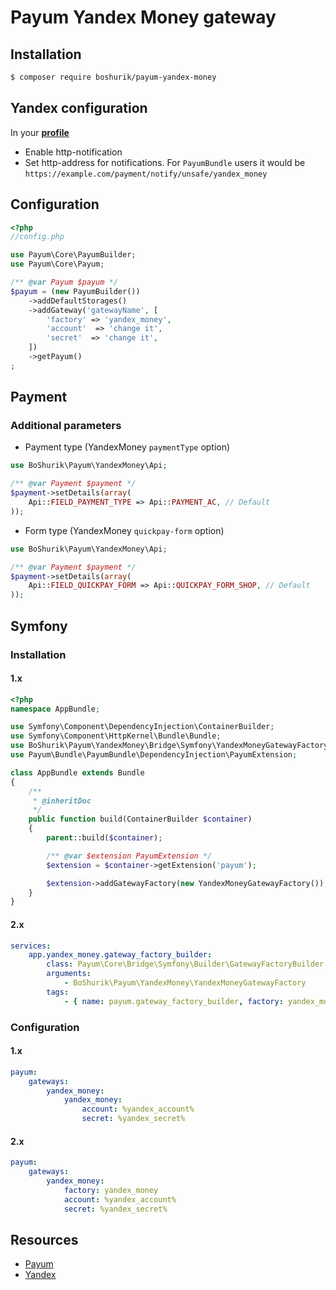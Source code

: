 # Payum Yandex Money gateway

## Installation

```bash
$ composer require boshurik/payum-yandex-money
```

## Yandex configuration

In your [**profile**][1]
* Enable http-notification
* Set http-address for notifications. For `PayumBundle` users it would be `https://example.com/payment/notify/unsafe/yandex_money`

## Configuration

```php
<?php
//config.php

use Payum\Core\PayumBuilder;
use Payum\Core\Payum;

/** @var Payum $payum */
$payum = (new PayumBuilder())
    ->addDefaultStorages()
    ->addGateway('gatewayName', [
        'factory' => 'yandex_money',
        'account'  => 'change it',
        'secret'  => 'change it',
    ])
    ->getPayum()
;
```

## Payment

### Additional parameters

* Payment type (YandexMoney `paymentType` option)
```php
use BoShurik\Payum\YandexMoney\Api;

/** @var Payment $payment */
$payment->setDetails(array(
    Api::FIELD_PAYMENT_TYPE => Api::PAYMENT_AC, // Default
));
```
* Form type (YandexMoney `quickpay-form` option)
```php
use BoShurik\Payum\YandexMoney\Api;

/** @var Payment $payment */
$payment->setDetails(array(
    Api::FIELD_QUICKPAY_FORM => Api::QUICKPAY_FORM_SHOP, // Default
));
```

## Symfony

### Installation

#### 1.x

```php
<?php
namespace AppBundle;

use Symfony\Component\DependencyInjection\ContainerBuilder;
use Symfony\Component\HttpKernel\Bundle\Bundle;
use BoShurik\Payum\YandexMoney\Bridge\Symfony\YandexMoneyGatewayFactory;
use Payum\Bundle\PayumBundle\DependencyInjection\PayumExtension;

class AppBundle extends Bundle
{
    /**
     * @inheritDoc
     */
    public function build(ContainerBuilder $container)
    {
        parent::build($container);

        /** @var $extension PayumExtension */
        $extension = $container->getExtension('payum');

        $extension->addGatewayFactory(new YandexMoneyGatewayFactory());
    }
}
```

#### 2.x

```yaml
services:
    app.yandex_money.gateway_factory_builder:
        class: Payum\Core\Bridge\Symfony\Builder\GatewayFactoryBuilder
        arguments:
            - BoShurik\Payum\YandexMoney\YandexMoneyGatewayFactory
        tags:
            - { name: payum.gateway_factory_builder, factory: yandex_money }
```

### Configuration

#### 1.x

```yaml
payum:
    gateways:
        yandex_money:
            yandex_money:
                account: %yandex_account%
                secret: %yandex_secret%
```

#### 2.x

```yaml
payum:
    gateways:
        yandex_money:
            factory: yandex_money
            account: %yandex_account%
            secret: %yandex_secret%
```
## Resources
* [Payum](http://payum.org)
* [Yandex](https://money.yandex.ru/doc.xml?id=526991)

[1]: https://money.yandex.ru/myservices/online.xml
